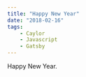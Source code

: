 ```yaml
---
title: "Happy New Year"
date: "2018-02-16"
tags: 
    - Caylor
    - Javascript
    - Gatsby
---
```


Happy New Year.